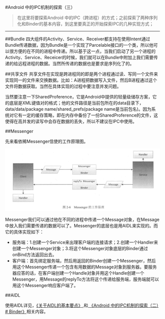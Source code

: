 #Android 中的IPC机制的探索（三）

>在这里将要探索Android 中的IPC（跨进程）的方式；之前探索了两种序列化和Binder的基本内容，到这里要真正的开始探索IPC的几种实现方式；
>

**********


##Bundle
四大组件的Activity、Service、Receiver都支持在使用Intent通过Bundle传递数据，因为Bundle是一个实现了Parcelable接口的一个类，所以他可以很方便的在不同的进程中传递。所以基于这一点，当我们启动了另一个进程的Activity、Service、Receicer的时候，我们就可以在Bundle中附加上我们需要传递的给远程进程的数据。当然所传递的数据也是要求是序列化了的。

##共享文件
共享文件在实现是跨进程同的即是两个进程通过读、写同一个文件来实现同一的文件来交换数据。比如：A进程把数据写入文件，然后B进程通过这个文件将数据获取。当然在具体实现的过程中要注意并发问题。

当然要注意一下SharedProference，它是Android中提供的轻量级储存方案，它的底层是XML键值对的格式；他的文件路径是当前包所在的data目录下，data/data/package name/shared_prefs(package name是当前包名)。因为系统对它有一定的缓存策略，即在内存中备份了一份SharedProference的文件，这使得在高并发的读写中会存在数据的丢失，所以不建议在IPC中使用。

##Messenger

先来看依稀Messenger信使的工作原理图。

![Messeger工作原理图](https://github.com/MaoLyx/Pager/blob/master/android/image/Messeger%E5%B7%A5%E4%BD%9C%E5%8E%9F%E7%90%86.png?raw=true)

Messenger我们可以通过他在不同的进程中传递一个Message对象，在Message中放入我们需要传递的数据可以了。Messenger的底层也是用AIDL来实现的。而它的具体实现如下：

* 服务端：1.创建一个Service来出理客户端的连接请求；2.创建一个Handler来创建一个Messenger对象；3.将这个Messenger对象底层的Binder通过onBind方法返回出去。
* 客户端：首先绑定服务端，然后用返回的Binder创建一个Messenger，然后用这个Messenger传递一个包含有用数据的Message对象到服务器。要服务器应答的话，在客户端创建一个Handle对象并用这个Handle创建一个Messenger，用Message的replyTo方法将这个传递给服务端，服务端就可以用这个Messenger响应客户端了。

##AIDL

使用AIDL详见，[《关于AIDL的基本要点》](http://blog.csdn.net/neil_or/article/details/53955802),和[ 《Android 中的IPC机制的探索（二）# Binder》](http://blog.csdn.net/neil_or/article/details/53956998#t2)相关内容。





